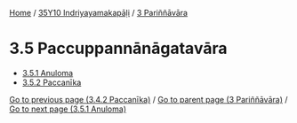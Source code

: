 
[Home](/) / [35Y10 Indriyayamakapāḷi](../../35Y10.md) / [3 Pariññāvāra](../3.md)

# 3.5 Paccuppannānāgatavāra

* [3.5.1 Anuloma](3.5/3.5.1.md)
* [3.5.2 Paccanīka](3.5/3.5.2.md)

[Go to previous page (3.4.2 Paccanīka)](3.4/3.4.2.md) / [Go to parent page (3 Pariññāvāra)](../3.md) / [Go to next page (3.5.1 Anuloma)](3.5/3.5.1.md)



